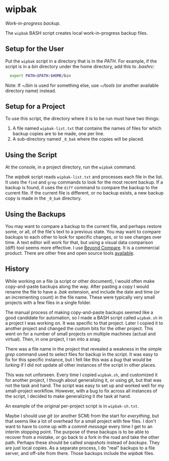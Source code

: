 # wipbak

*Work-in-progress backup.*

The `wipbak` BASH script creates local work-in-progress backup files.

## Setup for the User

Put the `wipbak` script in a directory that is in the *PATH*.  For example, if the script is in a *bin* directory under the home directory, add this to *.bashrc*:

```bash
  export PATH=$PATH:$HOME/bin
```

Note: If *~/bin* is used for something else, use *~/tools* (or another available directory name) instead.

## Setup for a Project

To use this script, the directory where it is to be run must have two things:
1. A file named `wipbak-list.txt` that contains the names of files for which backup copies are to be made, one per line.
2. A sub-directory named `_0_bak` where the copies will be placed.

## Using the Script

At the console, in a project directory, run the `wipbak` command.

The *wipbak* script reads `wipbak-list.txt` and processes each file in the list. It uses the `find` and `grep` commands to look for the most recent backup. If a backup is found, it uses the `diff` command to compare the backup to the current file. If the current file is different, or no backup exists, a new backup copy is made in the `_0_bak` directory.

## Using the Backups

You may want to compare a backup to the current file, and perhaps restore some, or all, of the file's text to a previous state. You may want to compare backups to each other to look for specific changes, or to see changes over time. A text editor will work for that, but using a visual data comparison (diff) tool seems more effective. I use [Beyond Compare](https://www.scootersoftware.com/). It is a commercial product. There are other free and open source tools [available](https://en.wikipedia.org/wiki/Comparison_of_file_comparison_tools).

## History

While working on a file (a script or other document), I would often make copy-and-paste backups along the way. After pasting a copy I would rename the file to have a *.bak* extension, and include the date and time (or an incrementing count) in the file name. These were typically very small projects with a few files in a single folder. 

The manual process of making copy-and-paste backups seemed like a good candidate for automation, so I made a BASH script called `wipbak.sh` in a project I was working on. It was specific to that project. Later I copied it to another project and changed the custom bits for the other project. This went on for a number of small projects on multiple machines (actual and virtual). Then, in one project, I ran into a snag.

There was a file name in the project that revealed a weakness in the simple *grep* command used to select files for backup in the script. It was easy to fix for this specific instance, but I felt like this was a *bug* that would be *lurking* if I did not update all other instances of the script in other places. 

This was not unforseen. Every time I copied `wipbak.sh`, and customized it for another project, I though about generalizing it, or using git, but that was not the task and hand. The script was easy to set up and worked well for my small-project workflow.  However, with a bug to fix across all instances of the script, I decided to make generalizing it *the* task at hand.

An example of the original per-project script is in `wipbak-sh.txt`.

Maybe I should use *git* (or another SCM) from the start for *everything*, but that seems like a lot of overhead for a small project with few files. I don't want to have to come up with a *commit message* every time I get to an interim stopping point. The purpose of these backups is to be able to recover from a mistake, or go back to a fork in the road and take the other path. Perhaps these should be called *snapshots* instead of *backups*. They are just local copies. As a separate process, I do "real" backups to a file server, and off-site from there. Those backups include the *wipbak* files.
